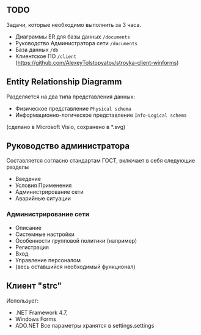 ## TODO
Задачи, которые необходимо выполнить за 3 часа.
 - Диаграммы ER для базы данных ```/documents```
 - Руководство Администратора сети ```/documents```
 - База данных ```/db```
 - Клиентское ПО ```/client``` (https://github.com/AlexeyTolstopyatov/stroyka-client-winforms)

## Entity Relationship Diagramm
Разделяется на два типа представления данных:
 - Физическое представление ```Physical schema``` 
 - Информационно-логическое представление ```Info-Logical schema```

(сделано в Microsoft Visio, сохранено в *.svg)

## Руководство администратора
Составляется согласно стандартам ГОСТ, включает в себя следующие разделы
 - Введение
 - Условия Применения
 - Администрирование сети
 - Аварийные ситуации

### Администрирование сети
 - Описание
 - Системные настройки
 - Особенности групповой политики (например)
 - Регистрация
 - Вход
 - Управление персоналом
 - (весь оставшийся необходимый функционал)

## Клиент "strc"
Использует: 
 - .NET Framework 4.7, 
 - Windows Forms 
 - ADO.NET
Все параметры хранятся в settings.settings


